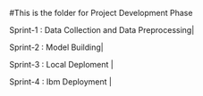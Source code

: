   #This is the folder for Project Development Phase

    
<bold>Sprint-1 :</bold> Data Collection and Data Preprocessing|

<bold>Sprint-2 :</bold> Model Building| 

<bold>Sprint-3 :</bold> Local Deploment  | 

<bold>Sprint-4  :</bold> Ibm Deployment | 
